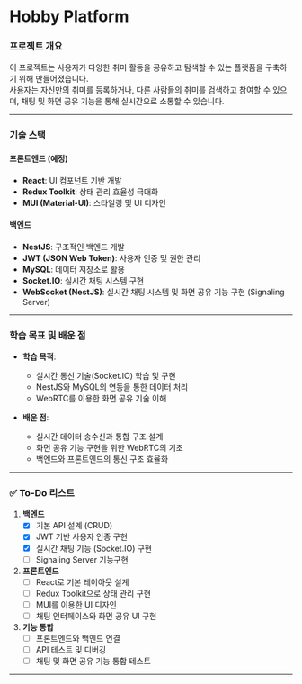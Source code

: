 # Hobby Platform  

### **프로젝트 개요**  
이 프로젝트는 사용자가 다양한 취미 활동을 공유하고 탐색할 수 있는 플랫폼을 구축하기 위해 만들어졌습니다.  
사용자는 자신만의 취미를 등록하거나, 다른 사람들의 취미를 검색하고 참여할 수 있으며, 채팅 및 화면 공유 기능을 통해 실시간으로 소통할 수 있습니다.  

---

### **기술 스택**  
#### **프론트엔드 (예정)**  
- **React**: UI 컴포넌트 기반 개발  
- **Redux Toolkit**: 상태 관리 효율성 극대화  
- **MUI (Material-UI)**: 스타일링 및 UI 디자인  

#### **백엔드**  
- **NestJS**: 구조적인 백엔드 개발  
- **JWT (JSON Web Token)**: 사용자 인증 및 권한 관리  
- **MySQL**: 데이터 저장소로 활용  
- **Socket.IO**: 실시간 채팅 시스템 구현
- **WebSocket (NestJS)**: 실시간 채팅 시스템 및 화면 공유 기능 구현 (Signaling Server)  

---

### **학습 목표 및 배운 점**  
- **학습 목적**:  
  - 실시간 통신 기술(Socket.IO) 학습 및 구현  
  - NestJS와 MySQL의 연동을 통한 데이터 처리  
  - WebRTC를 이용한 화면 공유 기술 이해  

- **배운 점**:  
  - 실시간 데이터 송수신과 통합 구조 설계  
  - 화면 공유 기능 구현을 위한 WebRTC의 기초  
  - 백엔드와 프론트엔드의 통신 구조 효율화  

---

### ✅ **To-Do 리스트**  
1. **백엔드**  
   - [x] 기본 API 설계 (CRUD)  
   - [x] JWT 기반 사용자 인증 구현  
   - [x] 실시간 채팅 기능 (Socket.IO) 구현  
   - [ ] Signaling Server 기능구현  

2. **프론트엔드**  
   - [ ] React로 기본 레이아웃 설계  
   - [ ] Redux Toolkit으로 상태 관리 구현  
   - [ ] MUI를 이용한 UI 디자인  
   - [ ] 채팅 인터페이스와 화면 공유 UI 구현  

3. **기능 통합**  
   - [ ] 프론트엔드와 백엔드 연결  
   - [ ] API 테스트 및 디버깅  
   - [ ] 채팅 및 화면 공유 기능 통합 테스트  

--- 

